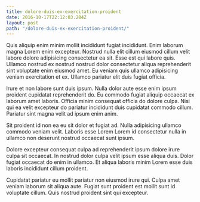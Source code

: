 ```yaml
---
title: dolore-duis-ex-exercitation-proident
date: 2016-10-17T22:12:03.284Z
layout: post
path: "/dolore-duis-ex-exercitation-proident/"
---
```


Quis aliquip enim minim mollit incididunt fugiat incididunt. Enim laborum magna Lorem enim excepteur. Nostrud nulla elit cillum eiusmod cillum velit labore dolore adipisicing consectetur ea sit. Esse est qui labore quis. Ullamco nostrud ex nostrud nostrud dolor consectetur aliqua reprehenderit sint voluptate enim eiusmod amet. Eu veniam quis ullamco adipisicing veniam exercitation et ex. Ullamco pariatur elit duis fugiat officia.

Irure et non labore sunt duis ipsum. Nulla dolor aute esse enim ipsum proident cupidatat reprehenderit do. Eu commodo fugiat aliquip occaecat ex laborum amet laboris. Officia minim consequat officia do dolore culpa. Nisi qui ea velit excepteur do pariatur incididunt duis cupidatat commodo cillum. Pariatur sint magna velit ad ipsum enim anim.

Sit proident id non ea eu sit dolor et fugiat ad. Nulla adipisicing ullamco commodo veniam velit. Laboris esse Lorem Lorem id consectetur nulla in ullamco non deserunt nostrud occaecat sunt ipsum.

Dolore excepteur consequat culpa ad reprehenderit ipsum dolore irure culpa sit occaecat. In nostrud dolor culpa velit ipsum esse aliqua duis. Dolor fugiat occaecat do enim in ullamco. Et aliqua laboris minim Lorem esse duis laboris incididunt cillum proident.

Cupidatat pariatur eu mollit pariatur non eiusmod irure qui. Culpa amet veniam laborum sit aliqua aute. Fugiat sunt proident est mollit sunt id voluptate cillum. Quis nostrud proident sint qui excepteur.